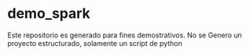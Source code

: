 # demo_spark
Este repositorio es generado para fines demostrativos. No se Genero un proyecto estructurado, solamente un script de python

